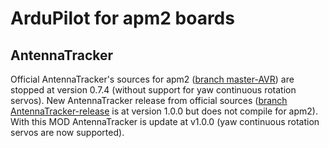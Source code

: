 # ArduPilot for apm2 boards

## AntennaTracker ##

Official AntennaTracker's sources for apm2 ([branch master-AVR](https://github.com/ArduPilot/ardupilot/tree/master-AVR)) are stopped at version 0.7.4 (without support for yaw continuous rotation servos). New AntennaTracker release from official sources ([branch AntennaTracker-release](https://github.com/ArduPilot/ardupilot/tree/AntennaTracker-release/AntennaTracker) is at version 1.0.0 but does not compile for apm2). With this MOD AntennaTracker is update at v1.0.0 (yaw continuous rotation servos are now supported).
